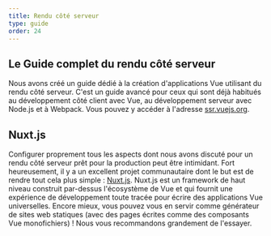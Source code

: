 ```yaml
---
title: Rendu côté serveur
type: guide
order: 24
---
```


## Le Guide complet du rendu côté serveur

Nous avons créé un guide dédié à la création d'applications Vue utilisant du rendu côté serveur. C'est un guide avancé pour ceux qui sont déjà habitués au développement côté client avec Vue, au développement serveur avec Node.js et à Webpack. Vous pouvez y accéder à l'adresse [ssr.vuejs.org](https://ssr.vuejs.org/).

## Nuxt.js

Configurer proprement tous les aspects dont nous avons discuté pour un rendu côté serveur prêt pour la production peut être intimidant. Fort heureusement, il y a un excellent projet communautaire dont le but est de rendre tout cela plus simple : [Nuxt.js](https://nuxtjs.org/). Nuxt.js est un framework de haut niveau construit par-dessus l'écosystème de Vue et qui fournit une expérience de développement toute tracée pour écrire des applications Vue universelles. Encore mieux, vous pouvez vous en servir comme générateur de sites web statiques (avec des pages écrites comme des composants Vue monofichiers) ! Nous vous recommandons grandement de l'essayer.
